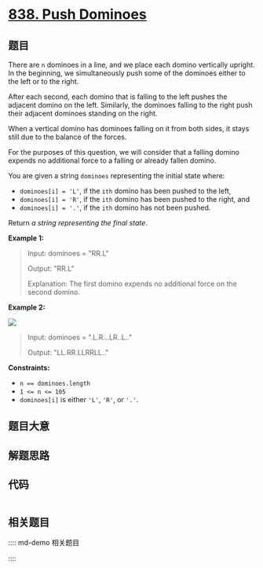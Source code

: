 # [838. Push Dominoes](https://leetcode.com/problems/push-dominoes/)

## 题目

There are `n` dominoes in a line, and we place each domino vertically upright.
In the beginning, we simultaneously push some of the dominoes either to the
left or to the right.

After each second, each domino that is falling to the left pushes the adjacent
domino on the left. Similarly, the dominoes falling to the right push their
adjacent dominoes standing on the right.

When a vertical domino has dominoes falling on it from both sides, it stays
still due to the balance of the forces.

For the purposes of this question, we will consider that a falling domino
expends no additional force to a falling or already fallen domino.

You are given a string `dominoes` representing the initial state where:

  * `dominoes[i] = 'L'`, if the `ith` domino has been pushed to the left,
  * `dominoes[i] = 'R'`, if the `ith` domino has been pushed to the right, and
  * `dominoes[i] = '.'`, if the `ith` domino has not been pushed.

Return _a string representing the final state_.



**Example 1:**

> Input: dominoes = "RR.L"
> 
> Output: "RR.L"
> 
> Explanation: The first domino expends no additional force on the second domino.

**Example 2:**

![](https://s3-lc-upload.s3.amazonaws.com/uploads/2018/05/18/domino.png)

> Input: dominoes = ".L.R...LR..L.."
> 
> Output: "LL.RR.LLRRLL.."

**Constraints:**

  * `n == dominoes.length`
  * `1 <= n <= 105`
  * `dominoes[i]` is either `'L'`, `'R'`, or `'.'`.


## 题目大意

## 解题思路

## 代码

```javascript

```

## 相关题目

:::: md-demo 相关题目

::::
